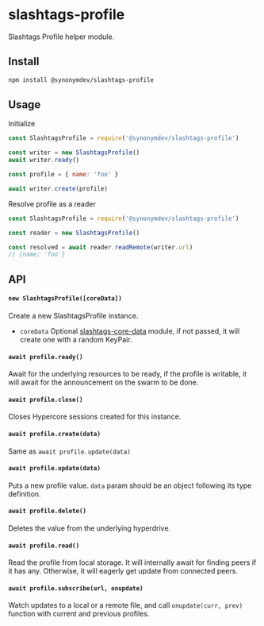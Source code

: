 # slashtags-profile

Slashtags Profile helper module.

## Install

```bash
npm install @synonymdev/slashtags-profile
```

## Usage

Initialize

```js
const SlashtagsProfile = require('@synonymdev/slashtags-profile')

const writer = new SlashtagsProfile()
await writer.ready()

const profile = { name: 'foo' }

await writer.create(profile)
```

Resolve profile as a reader 

```js
const SlashtagsProfile = require('@synonymdev/slashtags-profile')

const reader = new SlashtagsProfile()

const resolved = await reader.readRemote(writer.url)
// {name: 'foo'}
```

## API

#### `new SlashtagsProfile([coreData])`

Create a new SlashtagsProfile instance.

- `coreData` Optional [slashtags-core-data](https://www.npmjs.com/package/@synonymdev/slashtags-core-data) module, if not passed, it will create one with a random KeyPair.

#### `await profile.ready()`

Await for the underlying resources to be ready, if the profile is writable, it will await for the announcement on the swarm to be done.

#### `await profile.close()`

Closes Hypercore sessions created for this instance.

#### `await profile.create(data)`

Same as `await profile.update(data)`

#### `await profile.update(data)`

Puts a new profile value. `data` param should be an object following its type definition.

#### `await profile.delete()`

Deletes the value from the underlying hyperdrive.

####  `await profile.read()`

Read the profile from local storage. It will internally await for finding peers if it has any. Otherwise, it will eagerly get update from connected peers. 

#### `await profile.subscribe(url, onupdate)`

Watch updates to a local or a remote file, and call `onupdate(curr, prev)` function with current and previous profiles.
